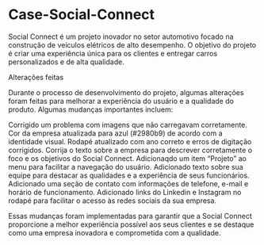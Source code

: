 # Case-Social-Connect

Social Connect é um projeto inovador no setor automotivo focado na construção de veículos elétricos de alto desempenho. O objetivo do projeto é criar uma experiência única para os clientes e entregar carros personalizados e de alta qualidade.

Alterações feitas

Durante o processo de desenvolvimento do projeto, algumas alterações foram feitas para melhorar a experiência do usuário e a qualidade do produto. Algumas mudanças importantes incluem:

Corrigido um problema com imagens que não carregavam corretamente.
Cor da empresa atualizada para azul (#2980b9) de acordo com a identidade visual.
Rodapé atualizado com ano correto e erros de digitação corrigidos.
Corrija o texto sobre a empresa para descrever corretamente o foco e os objetivos do Social Connect.
Adicionaqdo um item “Projeto” ao menu para facilitar a navegação do usuário.
Adicionado texto sobre sua equipe para destacar as qualidades e a experiência de seus funcionários.
Adicionado uma seção de contato com informações de telefone, e-mail e horário de funcionamento.
Adicionado links do Linkedin e Instagram no rodapé para facilitar o acesso às redes sociais da sua empresa.

Essas mudanças foram implementadas para garantir que a Social Connect proporcione a melhor experiência possível aos seus clientes e se destaque como uma empresa inovadora e comprometida com a qualidade.
